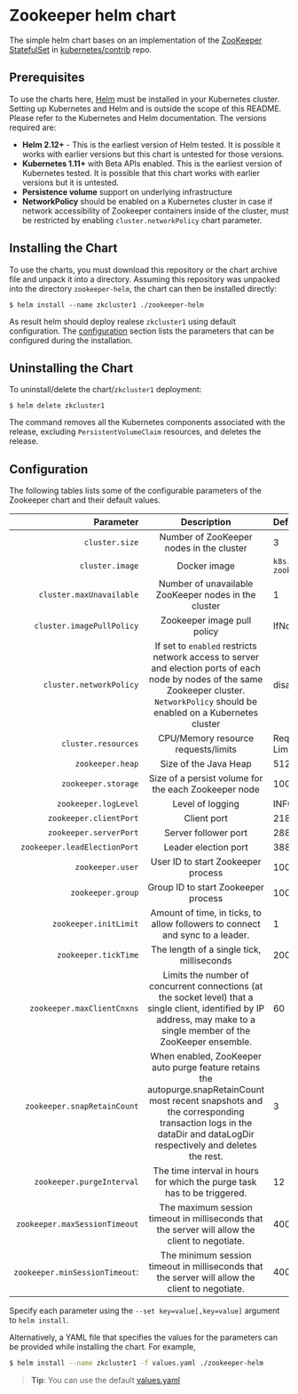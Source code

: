 # Zookeeper helm chart
The simple helm chart bases on an implementation of the [ZooKeeper StatefulSet](https://github.com/helm/charts/tree/master/incubator/zookeeper) in [kubernetes/contrib](https://github.com/kubernetes/contrib) repo.

## Prerequisites
To use the charts here, [Helm](https://helm.sh/) must be installed in your
Kubernetes cluster. Setting up Kubernetes and Helm and is outside the scope
of this README. Please refer to the Kubernetes and Helm documentation.
The versions required are:
  * **Helm 2.12+** - This is the earliest version of Helm tested. It is possible
    it works with earlier versions but this chart is untested for those versions.
  * **Kubernetes 1.11+**  with Beta APIs enabled. This is the earliest version of Kubernetes tested.
    It is possible that this chart works with earlier versions but it is
    untested.
  * **Persistence volume** support on underlying infrastructure
  * **NetworkPolicy** should be enabled on a Kubernetes cluster in case if network accessibility of Zookeeper containers inside of the cluster, must be restricted by enabling `cluster.networkPolicy` chart parameter.

## Installing the Chart
To use the charts, you must download this repository or the chart archive file and unpack it into a directory. Assuming this repository was unpacked into the directory `zookeeper-helm`, the chart can then be installed directly:
```console
$ helm install --name zkcluster1 ./zookeeper-helm
```
As result helm should deploy realese `zkcluster1` using default configuration. 
The [configuration](#configuration) section lists the parameters that can be configured during the installation.

## Uninstalling the Chart

To uninstall/delete the chart/`zkcluster1` deployment:

```console
$ helm delete zkcluster1
```
The command removes all the Kubernetes components associated with the release, excluding `PersistentVolumeClaim` resources, and deletes the release.

## Configuration

The following tables lists some of the configurable parameters of the Zookeeper chart and their default values.

|Parameter|Description|Default
---:|:---:|:---
`cluster.size`|Number of ZooKeeper nodes in the cluster|3
`cluster.image`| Docker image | `k8s.gcr.io/kubernetes-zookeeper:1.0-3.4.10` 
`cluster.maxUnavailable`|Number of unavailable ZooKeeper nodes in the cluster|1
`cluster.imagePullPolicy`|Zookeeper image pull policy|IfNotPresent
`cluster.networkPolicy`|If set to `enabled` restricts network access to server and election ports of each node by nodes of the same Zookeeper cluster. `NetworkPolicy` should be enabled on a Kubernetes cluster|disabled
`cluster.resources`|CPU/Memory resource requests/limits|Requests: 0.5/1Gi, Limits: 1/2Gi
`zookeeper.heap`|Size of the Java Heap|512M
`zookeeper.storage`|Size of a persist volume for the each Zookeeper node|10Gi
`zookeeper.logLevel`|Level of logging|INFO
`zookeeper.clientPort`|Client port|2181
`zookeeper.serverPort`|Server follower port|2888
`zookeeper.leadElectionPort`|Leader election port|3888
`zookeeper.user`|User ID to start Zookeeper process|1000
`zookeeper.group`|Group ID to start Zookeeper process|1000
`zookeeper.initLimit`|Amount of time, in ticks, to allow followers to connect and sync to a leader.|1
`zookeeper.tickTime`|The length of a single tick, milliseconds|2000
`zookeeper.maxClientCnxns`|Limits the number of concurrent connections (at the socket level) that a single client, identified by IP address, may make to a single member of the ZooKeeper ensemble.|60
`zookeeper.snapRetainCount`|When enabled, ZooKeeper auto purge feature retains the autopurge.snapRetainCount most recent snapshots and the corresponding transaction logs in the dataDir and dataLogDir respectively and deletes the rest. |3
`zookeeper.purgeInterval`|The time interval in hours for which the purge task has to be triggered.|12
`zookeeper.maxSessionTimeout`|The maximum session timeout in milliseconds that the server will allow the client to negotiate.|40000
`zookeeper.minSessionTimeout`:|The minimum session timeout in milliseconds that the server will allow the client to negotiate.| 4000

Specify each parameter using the `--set key=value[,key=value]` argument to `helm install`.

Alternatively, a YAML file that specifies the values for the parameters can be provided while installing the chart. For example,

```bash
$ helm install --name zkcluster1 -f values.yaml ./zookeeper-helm
```
> **Tip**: You can use the default [values.yaml](values.yaml)




